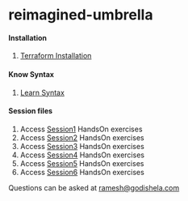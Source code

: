 # reimagined-umbrella

#### Installation
1. [Terraform Installation](s1/install-terraform.md)

#### Know Syntax
1. [Learn Syntax](syntax.md)

#### Session files
1. Access [Session1](s1) HandsOn exercises
2. Access [Session2](s2) HandsOn exercises
3. Access [Session3](s3) HandsOn exercises
4. Access [Session4](s4) HandsOn exercises
5. Access [Session5](s5) HandsOn exercises
6. Access [Session6](s6) HandsOn exercises


Questions can be asked at ramesh@godishela.com
